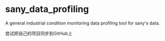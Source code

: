 # sany_data_profiling
A general industrial condition monitoring data profiling tool for sany's data.

尝试把自己的项目同步到GitHub上
